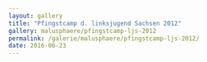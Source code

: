```yaml
---
layout: gallery
title: "Pfingstcamp d. linksjugend Sachsen 2012"
gallery: malusphaere/pfingstcamp-ljs-2012
permalink: /galerie/malusphaere/pfingstcamp-ljs-2012/
date: 2016-06-23
---
```

